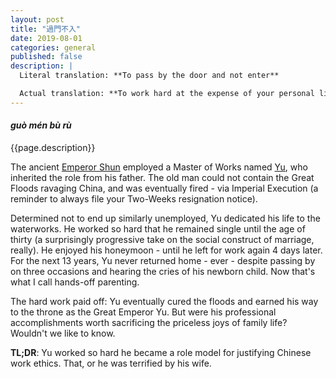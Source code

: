 ```yaml
---
layout: post
title: "過門不入"
date: 2019-08-01
categories: general
published: false
description: |
  Literal translation: **To pass by the door and not enter**

  Actual translation: **To work hard at the expense of your personal life**
---
```


#### _guò mén bù rù_

{{page.description}}

The ancient [Emperor Shun](https://en.wikipedia.org/wiki/Emperor_Shun) employed
a Master of Works named [Yu](https://en.wikipedia.org/wiki/Yu_the_Great),
who inherited the role from his father. The old man could not contain the Great
Floods ravaging China, and was eventually fired - via Imperial Execution
(a reminder to always file your Two-Weeks resignation notice).

Determined not to end up similarly unemployed, Yu dedicated his life to the
waterworks. He worked so hard that he remained single until the age of thirty
(a surprisingly progressive take on the social construct of marriage, really).
He enjoyed his honeymoon - until he left for work again 4 days later. For the
next 13 years, Yu never returned home - ever - despite passing by on three
occasions and hearing the cries of his newborn child. Now that's what I call
hands-off parenting.

The hard work paid off: Yu eventually cured the floods and earned his way to
the throne as the Great Emperor Yu. But were his professional accomplishments
worth sacrificing the priceless joys of family life? Wouldn't we like to know.

**TL;DR**: Yu worked so hard he became a role model for justifying Chinese work
ethics. That, or he was terrified by his wife.
